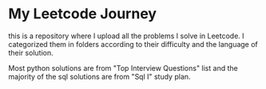 # My Leetcode Journey

this is a repository where I upload all the problems I solve in Leetcode. I categorized them in folders according to their difficulty and the language of their solution. 

Most python solutions are from "Top Interview Questions" list and the majority of the sql solutions are from "Sql I" study plan.
